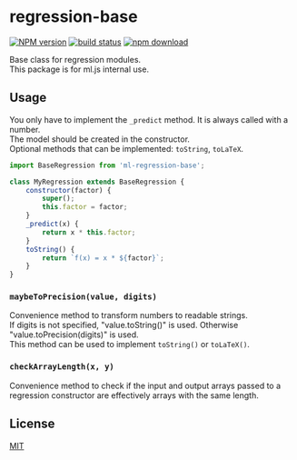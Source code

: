# regression-base

  [![NPM version][npm-image]][npm-url]
  [![build status][travis-image]][travis-url]
  [![npm download][download-image]][download-url]

Base class for regression modules.  
This package is for ml.js internal use.

## Usage

You only have to implement the `_predict` method. It is always called with a number.<br />
The model should be created in the constructor.<br />
Optional methods that can be implemented: `toString`, `toLaTeX`.

```js
import BaseRegression from 'ml-regression-base';

class MyRegression extends BaseRegression {
    constructor(factor) {
        super();
        this.factor = factor;
    }
    _predict(x) {
        return x * this.factor;
    }
    toString() {
        return `f(x) = x * ${factor}`;
    }
}
```

### `maybeToPrecision(value, digits)`

Convenience method to transform numbers to readable strings.<br />
If digits is not specified, "value.toString()" is used. Otherwise "value.toPrecision(digits)" is used.<br />
This method can be used to implement `toString()` or `toLaTeX()`.

### `checkArrayLength(x, y)`

Convenience method to check if the input and output arrays passed to a regression
constructor are effectively arrays with the same length.

## License

  [MIT](./LICENSE)

[npm-image]: https://img.shields.io/npm/v/ml-regression-base.svg?style=flat-square
[npm-url]: https://npmjs.org/package/ml-regression-base
[travis-image]: https://img.shields.io/travis/mljs/regression-base/master.svg?style=flat-square
[travis-url]: https://travis-ci.org/mljs/regression-base
[download-image]: https://img.shields.io/npm/dm/ml-regression-base.svg?style=flat-square
[download-url]: https://npmjs.org/package/ml-regression-base
